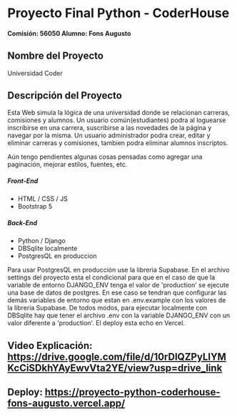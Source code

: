 # Proyecto Final Python - CoderHouse
#### Comisión: 56050 Alumno: Fons Augusto

## Nombre del Proyecto
Universidad Coder

## Descripción del Proyecto
Esta Web simula la lógica de una universidad donde se relacionan carreras, comisiones y alumnos. Un usuario común(estudiantes) podra al loguearse inscribirse
en una carrera, suscribirse a las novedades de la página y navegar por la misma. Un usuario administrador podra crear, editar y eliminar carreras y comisiones,
tambien podra eliminar alumnos inscriptos.

Aún tengo pendientes algunas cosas pensadas como agregar una paginación, mejorar estilos, fuentes, etc.

##### Front-End
- HTML / CSS / JS
- Bootstrap 5

##### Back-End
- Python / Django
- DBSqlite localmente
- PostgresQL en produccion

Para usar PostgresQL en producción use la libreria Supabase. En el archivo settings del proyecto esta el condicional para que en el caso de que la variable
de entorno DJANGO_ENV tenga el valor de 'production' se ejecute una base de datos de postgres. En ese caso se tendran que configurar las demás variables
de entorno que estan en .env.example con los valores de la libreria Supabase. De todos modos, para ejecutar localmente con DBSqlite hay que tener el archivo .env
con la variable DJANGO_ENV con un valor diferente a 'production'.
El deploy esta echo en Vercel.

## Video Explicación: https://drive.google.com/file/d/10rDlQZPyLIYMKcCiSDkhYAyEwvVta2YE/view?usp=drive_link

## Deploy: https://proyecto-python-coderhouse-fons-augusto.vercel.app/

